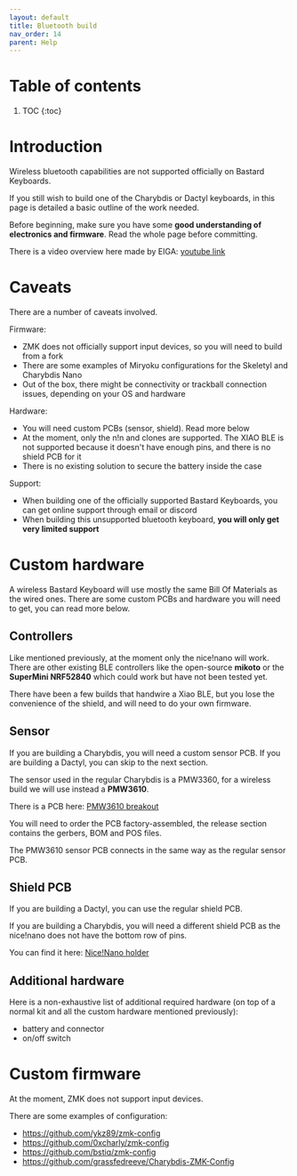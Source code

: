 ```yaml
---
layout: default
title: Bluetooth build
nav_order: 14
parent: Help
---
```


# Table of contents

1. TOC
{:toc}

# Introduction

Wireless bluetooth capabilities are not supported officially on Bastard Keyboards.

If you still wish to build one of the Charybdis or Dactyl keyboards, in this page is detailed a basic outline of the work needed.

Before beginning, make sure you have some **good understanding of electronics and firmware**. Read the whole page before committing.

There is a video overview here made by EIGA: [youtube link](https://www.youtube.com/watch?v=Mks7QDxFreY)

# Caveats

There are a number of caveats involved.

Firmware:
- ZMK does not officially support input devices, so you will need to build from a fork
- There are some examples of Miryoku configurations for the Skeletyl and Charybdis Nano
- Out of the box, there might be connectivity or trackball connection issues, depending on your OS and hardware

Hardware:
- You will need custom PCBs (sensor, shield). Read more below
- At the moment, only the n!n and clones are supported. The XIAO BLE is not supported because it doesn't have enough pins, and there is no shield PCB for it
- There is no existing solution to secure the battery inside the case

Support:
- When building one of the officially supported Bastard Keyboards, you can get online support through email or discord
- When building this unsupported bluetooth keyboard, **you will only get very limited support**

# Custom hardware

A wireless Bastard Keyboard will use mostly the same Bill Of Materials as the wired ones. There are some custom PCBs and hardware you will need to get, you can read more below.

## Controllers

Like mentioned previously, at the moment only the nice!nano will work.
There are other existing BLE controllers like the open-source **mikoto** or the **SuperMini NRF52840** which could work but have not been tested yet.

There have been a few builds that handwire a Xiao BLE, but you lose the convenience of the shield, and will need to do your own firmware.

## Sensor

If you are building a Charybdis, you will need a custom sensor PCB. If you are building a Dactyl, you can skip to the next section.

The sensor used in the regular Charybdis is a PMW3360, for a wireless build we will use instead a **PMW3610**.

There is a PCB here: [PMW3610 breakout](https://github.com/Bastardkb/charybdis-pmw3610-breakout)

You will need to order the PCB factory-assembled, the release section contains the gerbers, BOM and POS files.

The PMW3610 sensor PCB connects in the same way as the regular sensor PCB.

## Shield PCB

If you are building a Dactyl, you can use the regular shield PCB.

If you are building a Charybdis, you will need a different shield PCB as the nice!nano does not have the bottom row of pins.

You can find it here: [Nice!Nano holder](https://github.com/victorlucachi/Elite-C-holder)

## Additional hardware

Here is a non-exhaustive list of additional required hardware (on top of a normal kit and all the custom hardware mentioned previously):
- battery and connector
- on/off switch


# Custom firmware

At the moment, ZMK does not support input devices.

There are some examples of configuration:
- https://github.com/ykz89/zmk-config
- https://github.com/0xcharly/zmk-config
- https://github.com/bstiq/zmk-config
- https://github.com/grassfedreeve/Charybdis-ZMK-Config
